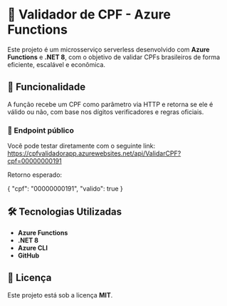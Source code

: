 # 🧾 Validador de CPF - Azure Functions

Este projeto é um microsserviço serverless desenvolvido com **Azure Functions** e **.NET 8**, com o objetivo de validar CPFs brasileiros de forma eficiente, escalável e econômica.

## 🚀 Funcionalidade

A função recebe um CPF como parâmetro via HTTP e retorna se ele é válido ou não, com base nos dígitos verificadores e regras oficiais.

### 🔗 Endpoint público

Você pode testar diretamente com o seguinte link:
https://cpfvalidadorapp.azurewebsites.net/api/ValidarCPF?cpf=00000000191

Retorno esperado:

{
  "cpf": "00000000191",
  "valido": true
}

## 🛠️ Tecnologias Utilizadas

- **Azure Functions**
- **.NET 8**
- **Azure CLI**
- **GitHub**

## 📄 Licença

Este projeto está sob a licença **MIT**.

